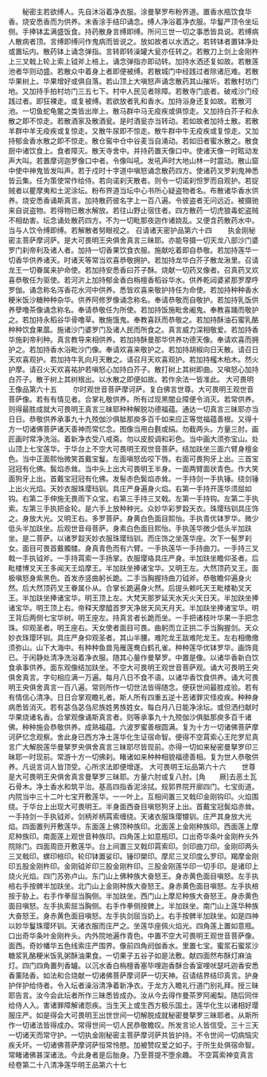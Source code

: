 <!-- { "loadSidebar": true } -->
　　秘密主若欲缚人。先自沐浴着净衣服。涂曼拏罗布粉界道。置香水瓶饮食华香。烧安悉香而为供养。末香涂手结印诵念。缚人净浴着净衣服。华鬘严顶令坐坛侧。手捧钵盂满盛饭食。持药散身言缚即缚。所问三世一切之事悉皆具说。若缚病人散病者顶。言缚即缚问作鬼病而皆说之。放如故者以水洒之。若转钵者置钵净处或置坛内。散药钵上诵念弹指。言转即转澡罐大瓮亦任转之。若散刀上剑上金刚杵上三叉戟上轮上索上钺斧上棓上。诵念弹指亦即动转。加持水洒还复如故。若散莲池者华则动盛。若散众中着身上者即便被缚。若散城门中经践过者除诸厄难。若散华果树上。华果增好或俱自落。若山顶上大嗔怒声诵念散药其山摧圻。若散村坊门地。又加持手拍村坊门三五七下。村中人民见者除障。若散寺门底者。破戒沙门经践过者。即狂裸走。或复被缚。若欲放者乳和香水。加持浴身还复如故。若散河池。一切鱼蛇龟鳖之类皆出岸上。散马群中马无疫疾或俱惊走。又加持白芥子和永散之即不惊走。若散酒家及散酒瓮。是时酒瓮亦当转动。若如故者加持土散。若散羊群中羊无疫疾或复惊走。又散牛尿即不惊走。散牛群中牛无疫疾或复惊走。又加持郁金香水散之即不惊走。散仓窖中仓中谷麦当自涌动。若如旧者蜜水散之。散食厨中诸饮食上。食者障灭。散天寺舍中。并持药置天像口中。使诸天像一时眩动发声大叫。若置摩诃迦罗像口中者。令像叫吼。发吼声时大地山林一时震动。散山窟中使中神鬼皆发叫声。若于戍时十字道中嗔怒诵念散药四方。使诸药叉罗刹鬼神悉皆云集。任为策使常作给侍。若向诺刹天散者。则令一切诺刹怛罗而自观护。若捉贼者以瞿摩夷和土泥涂坛。粉布界道当坛中心书所心疑盗物者名。布散诸华香水供养。烧安悉香诵斯真言。加持散药彼名字上一百八遍。令彼盗者无问远近。被摄驰来自说盗物。若得物已散水解放。若往山野止宿住者。四方散药一切虎狼毒蛇盗贼不相劫害。坛念诵处散药四方。不为一切毗那夜迦作诸娆乱。又便含药散药水中。当与人饮令缚即缚。若解散者努眼视之。
召请诸天密护品第六十四
　　执金刚秘密主菩萨摩诃萨。是大可畏明王央俱舍真言三昧耶。亦能导摄一切天龙八部沙门婆罗门刹帝利及诸人者。加持一切香果饮食衣服。施献吃着即自恭敬。若加持莲华一切香华供养诸天。时诸天等常当欢喜恭敬拥护。若加持龙华白芥子散龙湫里。召请龙王一切眷属来护命使。若加持安悉香曰芥子酥。烧献一切药叉像者。召真药叉欢喜恭敬任为驱使。若河沜上加持郁金香白栴檀香稻谷华水。供养乾闼婆紧那罗摩呼罗伽。诵念称名泻香花水河中供养。悉皆欢喜来敬护持任为命使。若加持种种香水粳米饭沙糖种种杂华。供养阿修罗像诵念称名。奉请恭敬而自敬护。若加持乳饭供养孽噜茶像诵念称名。奉请恭敬任为所使。若加持饭施毗舍阇鬼。奉教喜踊而敬护之。若加持永稻谷华骨噜草。散施饿鬼。奉教喜跃而恭敬之。若加持酥油石蜜乳酪种种饮食果蓏。施诸沙门婆罗门及诸人民而所食之。真言威力深相敬爱。若加持香华施刹帝利种。真言教导来相供养。若加持酥曼那华供养功德天像。奉请欢喜而拥护之。若加持香水浴毗沙门像。奉请欢喜来敬护之。若加持胡椒向日天散。请召日天欢喜观护。若加持牛乳向月天散之。请召月天欢喜观护。若加持櫁木柏木。然火护摩。请召火天欢喜祐护若嗔怒心加持白芥子。散打树上其树即曲。又嗔怒心加持白芥子。散于树上其树根出。以水散之即便如故。若作余法一皆准此。
大可畏明王像品第六十五
　　尔时观世音菩萨摩诃萨。复白佛言世尊。大可畏明王观世音菩萨像。若有有情见者。合掌礼敬供养。所有过现黑闇业障便令消灭。若常供养。则得最胜成就大可畏明王真言三昧耶种种解脱功德福蕴。通达一切真言三昧耶亦当日日。恭敬供养承事九十九殑伽沙俱胝那庾多百千如来应正等觉福蕴善根。又得十方一切诸佛菩萨诸天善神而常忆念。图像当用白氎或绢。勿截两头。方量三肘。画匠画时常净洗浴。着新净衣受八戒斋。勿以皮胶调和彩色。当中画大须弥宝山。处山顶上七宝莲华。于华台上不空大可畏明王观世音菩萨。结加趺坐三面六臂身檀金色。当中正面熙怡微笑首戴宝鬘。左面嗔怒齿咬下唇。右面可畏狗牙上出。三首宝冠冠有化佛。鬓焰赤耸。当中头上出大可畏明王半身。一面两臂面状青色。作大笑面狗牙上出。首戴宝冠冠有化佛。发髻赤色鬓焰赤耸。一手持剑一手执锤。绕剑锤上出火光焰。天妙衣服珠璎珰钏。具庄严身遍身火焰。右第一手持开莲华须屈如钩。右第二手伸施无畏雨下众宝。右第三手持三叉戟。左第一手持钩。左第二手执索。左第三手执把金轮。是六手上放种种光。众妙华彩罗縠天衣。珠璎珰钏具庄饰之。身放大光。又明王右。多罗菩萨。身黄白色面目熙怡。手执青优钵罗华。微少低头半加趺坐。后观世音母菩萨。身素白色面目熙怡。手执莲华微少低头半加趺坐。是二菩萨。以诸罗縠天妙衣服珠璎珰钏。而庄饰之坐莲华座。次下一髻罗刹女。面目可畏首戴髑髅。身真青色而有六臂。一手执莲华一手持曲刀。一手持三叉戟一手执钺斧。一手持罥索一手扬掌。衣服璎珞具庄严身。半加趺坐瞻仰圣者。后毗楼博叉天王多闻天王焰摩王。半加趺坐捧诸宝华。又明王左。大然顶药叉王。面极嗔怒身紫黑色。首发赤竖曲躬长跪。二手当胸握持曲刀钺斧。恭敬瞻仰遍身火然。后大然顶药叉王眷属仆从。合掌长跪遍身火然。后提头赖吒天王毗楼勒叉天王。半加趺坐捧诸宝华。明王顶上左。大梵天那罗延天水天火天日天。半加趺坐捧诸宝华。明王顶上右。帝释天摩醯首罗天净居天风天月天。半加趺坐捧诸宝华。明王背后两侧七宝华树。明王座左。持真言者长跪而坐。一手把诸枝叶华果一手把念珠。仰观圣者。明王座右。天女使者面目可畏。曲躬而立正拱二手当胸握剑。天众妙衣珠璎环钏。具庄严身仰观圣者。其山半腰。难陀龙王跋难陀龙王。左右相缴缴须弥山。山下大海中。有种种鱼兽凫雁莲鸯白鹤孔雀。种种莲华优钵罗华。画饰竟已。于闲静处清净洗浴着净衣服。随其心量作曼拏罗。中置是像。以诸华香新白饮食承事供养。面东观像结加趺坐。不空大可畏明王观世音菩萨观。诵大可畏明王央俱舍真言。字句相应满一万遍。每月八日不食不语。以诸华香饮食供养。诵大可畏明王央俱舍真言一百八遍。常则所作一切世法皆得随念。便获世间最胜成验。若有有情信心清净。日日合掌观瞻礼者。斯人所有四重五逆十恶诸罪灾怪疫疾。种种身病悉皆消灭。若有苾刍苾刍尼族姓男族姓女。每白月八日能净涂坛。或但洒扫献时华果烧诸名香。合掌观像诵斯真言者。则等承事九十九殑伽沙俱胝那庾多百千诸佛。种种施会恭敬供养。成熟福蕴。六波罗蜜善根圆满。复为十方一切诸佛菩萨摩诃萨忆念观察。舍此身已西方净土莲华化生证宿命智。便得不空罥索心王陀罗尼真言广大解脱莲华曼拏罗央俱舍真言三昧耶尽皆现前。亦得一切如来秘密曼拏罗印三昧耶一时现前。常游十方一切佛刹。睹诸如来种种相貌福德善相。复为世人恭敬供养。凡说言词人皆顶受。心所求法即便增遂。
大可畏明王坛品第六十六
　　世尊是大可畏明王央俱舍真言曼拏罗三昧耶。方量六肘或复八肘。[角　　厥]去恶土瓦石骨木。净土香水和筑平治。基高四指香泥涂拭。规郭界院开廓四门。七宝街道。内院当中三十二叶七宝开敷莲华。一一叶上。互相间置三叉戟印金刚钩印。火焰围绕。于华台上出现大可畏明王。半身面西奋目嗔怒狗牙上出。首戴宝冠鬓焰赤耸。一手持剑一手执钺斧。剑柄斧柄罥索缠绕。天诸衣服珠璎镮钏。庄严其身放大光焰。四面置列开敷莲华。东面莲上佛顶种族印。北面莲上金刚种族印。西面莲上摩尼种族印。南面莲上观世音种族印。四角莲上如意瓶印。口出奇华条叶金刚杵头外院除门。四面周匝开敷莲华。台上间置三叉戟印罥索印。剑印曲刀印。金刚印两头三叉戟印。螺印棓印。轮印钵置娑印。锤印槊印。摩尼三叉印度么罗印。羯摩金刚印五股金刚杵印。金刚钺斧印三股金刚杵印。三股金刚莲华印一切手印。是诸印上烧火光焰。四门苏弥卢山。东门山上佛种族大奋怒王。身赤黄色面目嗔怒。左手执棓右手按髀半加趺坐。北门山上金刚种族大奋怒王。身赤黄色面目嗔怒。左手执棓按于胁上。右手作拳屈当胸侧。半加趺坐。西门山上摩尼种族大奋怒王。身赤黄色面目嗔怒。左手执索屈当胸侧。右手作拳侧按髀上。半加趺坐。南门山上莲华种族大奋怒王。身赤黄色面目嗔怒。左手执剑屈当奶上。右手按髀半加趺坐。如是四神以妙华鬘珠璎环钏。天诸衣服而庄严之。坐莲华座佩火焰光。四角莲上置如意瓶。口出奇华条叶金刚杵头。内外院地遍作青色。中置不空大可畏明王观世音菩萨像。面西。奇妙幡华五色线索庄严围界。像前四角阏伽香水。里置七宝。蜜浆石蜜浆沙糖浆乳酪粳米饭乳粥酥油果食。一切果子五谷子如是法敷。献四面然布酥灯麻油灯。四门四角置列香罏。以沉水香白栴檀香塞毕哩迦香酥合香室哩吠瑟吒迦香安悉香薰陆香。如法和合烧献一切诸佛菩萨摩诃萨一切天神。召请结界结印真言。护身护伴护给侍者。令入坛者澡浴清净着新净衣。于龙方入瞻礼行道门别礼拜。授三昧耶告言。汝今会此坛者所作三昧悉皆成办。汝从今去得作曼茶罗阿阇梨。随后同伴给侍人入。害诸罪障解诸怨疾。当生天上或生西方极乐国土。莲华化生以诸相好璎服庄严。如是得会大可畏明王出世世间一切解脱成就秘密曼拏罗三昧耶者。从斯所作一切诸法皆得成办。常得世间一切人民恭敬瞻叹。所发言论人皆信受。三十三天一切诸天而常守护。一切执金刚秘密主菩萨摩诃萨共皆护持。不令世间一切病恼灾疾夭坏。一切诸佛菩萨摩诃萨恒常怜愍。加被赞叹爱之如子。于所生处俱宿命智。常睹诸佛甚深诸法。今此身者是后胎身。乃至菩提不堕余趣。
不空罥索神变真言经卷第二十八清净莲华明王品第六十七

